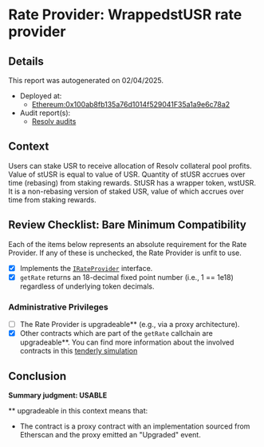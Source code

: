 
# Rate Provider: WrappedstUSR rate provider

## Details
This report was autogenerated on 02/04/2025.

- Deployed at:
    - [Ethereum:0x100ab8fb135a76d1014f529041F35a1a9e6c78a2](https://etherscan.io/address/0x100ab8fb135a76d1014f529041F35a1a9e6c78a2)
- Audit report(s):
    - [Resolv audits](https://docs.resolv.xyz/litepaper/resources/security)

## Context
Users can stake USR to receive allocation of Resolv collateral pool profits. Value of stUSR is equal to value of USR. Quantity of stUSR accrues over time (rebasing) from staking rewards. StUSR has a wrapper token, wstUSR. It is a non-rebasing version of staked USR, value of which accrues over time from staking rewards.

## Review Checklist: Bare Minimum Compatibility
Each of the items below represents an absolute requirement for the Rate Provider. If any of these is unchecked, the Rate Provider is unfit to use.

- [x] Implements the [`IRateProvider`](https://github.com/balancer/balancer-v2-monorepo/blob/bc3b3fee6e13e01d2efe610ed8118fdb74dfc1f2/pkg/interfaces/contracts/pool-utils/IRateProvider.sol) interface.
- [x] `getRate` returns an 18-decimal fixed point number (i.e., 1 == 1e18) regardless of underlying token decimals.

### Administrative Privileges
- [ ] The Rate Provider is upgradeable** (e.g., via a proxy architecture).
- [x] Other contracts which are part of the `getRate` callchain are upgradeable**. You can find more information
   about the involved contracts in this [tenderly simulation](https://www.tdly.co/shared/simulation/ff8834c6-6767-43fe-940e-95fd9b6d64f1)

## Conclusion
**Summary judgment: USABLE**

** upgradeable in this context means that:
- The contract is a proxy contract with an implementation sourced from Etherscan and the proxy emitted an "Upgraded" event.
    
